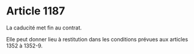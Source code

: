 # Article 1187

La caducité met fin au contrat.

Elle peut donner lieu à restitution dans les conditions prévues aux articles 1352 à 1352-9.
